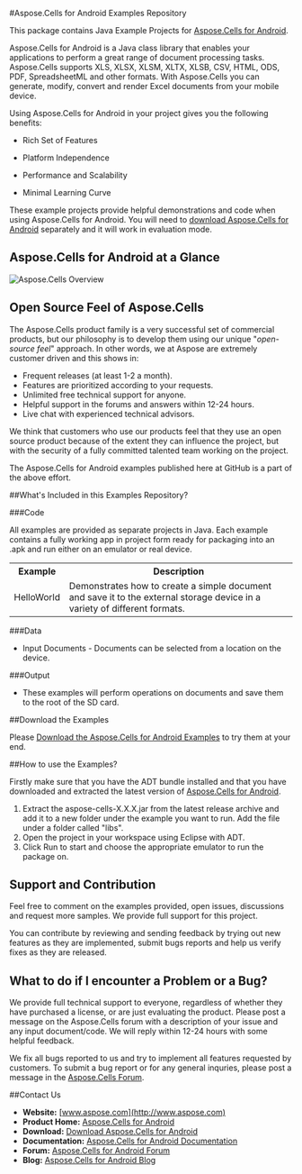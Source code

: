 #Aspose.Cells for Android Examples Repository

This package contains Java Example Projects for [Aspose.Cells for Android](http://www.aspose.com/android/excel-component.aspx).

Aspose.Cells for Android is a Java class library that enables your applications to perform a great range of document processing tasks. Aspose.Cells supports XLS, XLSX, XLSM, XLTX, XLSB, CSV, HTML, ODS, PDF, SpreadsheetML and other formats. With Aspose.Cells you can generate, modify, convert and render Excel documents from your mobile device.

Using Aspose.Cells for Android in your project gives you the following benefits:

+ Rich Set of Features

+ Platform Independence

+ Performance and Scalability

+ Minimal Learning Curve

These example projects provide helpful demonstrations and code when using Aspose.Cells for Android. You will need to [download Aspose.Cells for Android](http://www.aspose.com/community/files/74/android-components/aspose.cells-for-android/default.aspx) separately and it will work in evaluation mode.

## Aspose.Cells for Android at a Glance
![Aspose.Cells Overview](http://www.aspose.com/Images/asposeCellsforAndroid-At-A-Glance-diagram.png "The Main Features of Aspose.Cells for Android")

## Open Source Feel of Aspose.Cells

The Aspose.Cells product family is a very successful set of commercial products, but our philosophy is to develop them using our unique "*open-source feel*" approach. In other words, we at Aspose are extremely customer driven and this shows in:

+ Frequent releases (at least 1-2 a month).
+ Features are prioritized according to your requests.
+ Unlimited free technical support for anyone.
+ Helpful support in the forums and answers within 12-24 hours.
+ Live chat with experienced technical advisors.

We think that customers who use our products feel that they use an open source product because of the extent they can influence the project, but with the security of a fully committed talented team working on the project.

The Aspose.Cells for Android examples published here at GitHub is a part of the above effort.

##What's Included in this Examples Repository?

###Code

All examples are provided as separate projects in Java. Each example contains a fully working app in project form ready for packaging into an .apk and run either on an emulator or real device.

<table>
  <tr><th>Example<th>Description</th></tr>
  <tr><td>HelloWorld</td><td>Demonstrates how to create a simple document and save it to the external storage device in a variety of different formats.</td></tr>
</table>

###Data

+ Input Documents - Documents can be selected from a location on the device.

###Output

+ These examples will perform operations on documents and save them to the root of the SD card.

##Download the Examples

Please [Download the Aspose.Cells for Android Examples](https://github.com/asposecells/Aspose_Cells_Android/archive/master.zip) to try them at your end.

##How to use the Examples?

Firstly make sure that you have the ADT bundle installed and that you have downloaded and extracted the latest version of [Aspose.Cells for Android](http://www.aspose.com/community/files/74/android-components/aspose.cells-for-android/default.aspx).

1. Extract the aspose-cells-X.X.X.jar from the latest release archive and add it to a new folder under the example you want to run. Add the file under a folder called "libs".
1. Open the project in your workspace using Eclipse with ADT.
1. Click Run to start and choose the appropriate emulator to run the package on.


## Support and Contribution

Feel free to comment on the examples provided, open issues, discussions and request more samples. We provide full support for this project.

You can contribute by reviewing and sending feedback by trying out new features as they are implemented, submit bugs reports and help us verify fixes as they are released.

## What to do if I encounter a Problem or a Bug?

We provide full technical support to everyone, regardless of whether they have purchased a license, or are just evaluating the product. Please post a message on the Aspose.Cells forum with a description of your issue and any input document/code. We will reply within 12-24 hours with some helpful feedback.

We fix all bugs reported to us and try to implement all features requested by customers. To submit a bug report or for any general inquries, please post a message in the [Aspose.Cells Forum](http://www.aspose.com/community/forums/aspose.cells-product-family/19/showforum.aspx).

##Contact Us

+ **Website:** [www.aspose.com](http://www.aspose.com)
+ **Product Home:** [Aspose.Cells for Android](http://www.aspose.com/android/excel-component.aspx)
+ **Download:** [Download Aspose.Cells for Android](http://www.aspose.com/community/files/74/android-components/aspose.cells-for-android/default.aspx)
+ **Documentation:** [Aspose.Cells for Android Documentation](http://www.aspose.com/docs/display/cellsandroid/Home)
+ **Forum:** [Aspose.Cells for Android Forum](http://www.aspose.com/community/forums/aspose.cells-product-family/19/showforum.aspx)
+ **Blog:** [Aspose.Cells for Android Blog](http://www.aspose.com/blogs/aspose-products/aspose-cells-product-family.html)

